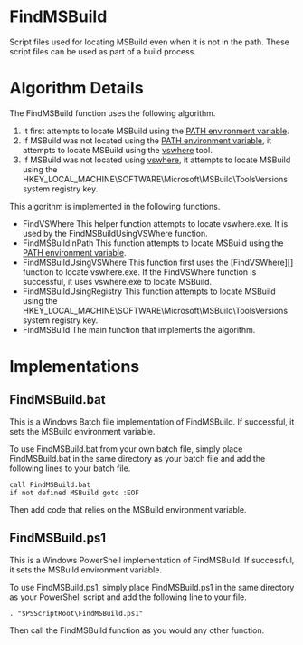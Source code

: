# FindMSBuild

Script files used for locating MSBuild even when it is not in the path. These script files can be used as part of a build process.

# Algorithm Details

The FindMSBuild function uses the following algorithm.

1. It first attempts to locate MSBuild using the [PATH environment variable][].
2. If MSBuild was not located using the [PATH environment variable][], it attempts to locate MSBuild using the [vswhere][] tool.
3. If MSBuild was not located using [vswhere][], it attempts to locate MSBuild using the HKEY_LOCAL_MACHINE\SOFTWARE\Microsoft\MSBuild\ToolsVersions system registry key.

This algorithm is implemented in the following functions.

* FindVSWhere
  This helper function attempts to locate vswhere.exe. It is used by the FindMSBuildUsingVSWhere function.
* FindMSBuildInPath
  This function attempts to locate MSBuild using the [PATH environment variable][].
* FindMSBuildUsingVSWhere
  This function first uses the [FindVSWhere][] function to locate vswhere.exe. If the FindVSWhere function is successful, it uses vswhere.exe to locate MSBuild.
* FindMSBuildUsingRegistry
  This function attempts to locate MSBuild using the HKEY_LOCAL_MACHINE\SOFTWARE\Microsoft\MSBuild\ToolsVersions system registry key.
* FindMSBuild
  The main function that implements the algorithm.

# Implementations

## FindMSBuild.bat

This is a Windows Batch file implementation of FindMSBuild. If successful, it sets the MSBuild environment variable.

To use FindMSBuild.bat from your own batch file, simply place FindMSBuild.bat in the same directory as your batch file and add the following lines to your batch file.

````
call FindMSBuild.bat
if not defined MSBuild goto :EOF
````

Then add code that relies on the MSBuild environment variable.

## FindMSBuild.ps1

This is a Windows PowerShell implementation of FindMSBuild. If successful, it sets the MSBuild environment variable.

To use FindMSBuild.ps1, simply place FindMSBuild.ps1 in the same directory as your PowerShell script and add the following line to your file.

````
. "$PSScriptRoot\FindMSBuild.ps1"
````

Then call the FindMSBuild function as you would any other function.

[PATH environment variable]: <https://en.wikipedia.org/wiki/PATH_(variable)>
[vswhere]: <https://github.com/microsoft/vswhere>
